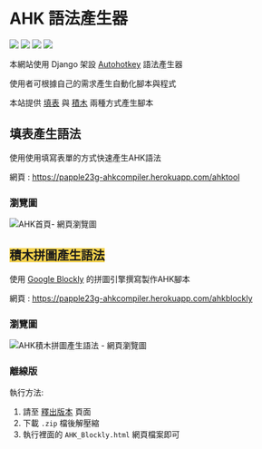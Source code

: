 # AHK 語法產生器

[![](https://img.shields.io/static/v1?label=Python&message=v3.7.4&color=blue)](https://www.python.org/)
[![](https://img.shields.io/static/v1?label=Brython&message=v3.7.5&color=purple)](https://github.com/brython-dev/brython)
[![](https://img.shields.io/static/v1?label=Django&message=v1.11.17&color=green)](https://www.djangoproject.com/)
[![](https://img.shields.io/static/v1?label=Autohotkey&message=v1.1.30.03&color=#3F627F)](https://www.autohotkey.com/)


本網站使用 Django 架設 [Autohotkey](https://www.autohotkey.com/) 語法產生器

使用者可根據自己的需求產生自動化腳本與程式

本站提供 [填表](#填表產生語法) 與 [積木](#積木拼圖產生語法) 兩種方式產生腳本


## 填表產生語法

使用使用填寫表單的方式快速產生AHK語法

網頁 : https://papple23g-ahkcompiler.herokuapp.com/ahktool

### 瀏覽圖

![AHK首頁- 網頁瀏覽圖](https://i.imgur.com/bCXaDEs.png)


## <span style="background-color:#f1c40fbb">積木拼圖產生語法</span>

使用 [Google Blockly](https://developers.google.com/blockly) 的拼圖引擎撰寫製作AHK腳本

網頁 : https://papple23g-ahkcompiler.herokuapp.com/ahkblockly

### 瀏覽圖
![AHK積木拼圖產生語法 - 網頁瀏覽圖](https://i.imgur.com/XDxVKCd.png)

### 離線版
執行方法:
1. 請至 [釋出版本](https://github.com/papple23g/ahkcompiler/releases) 頁面
2. 下載 `.zip` 檔後解壓縮
3. 執行裡面的 `AHK_Blockly.html` 網頁檔案即可